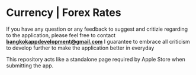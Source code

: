 #  Currency | Forex Rates

If you have any question or any feedback to suggest and critizie regarding to the application, please feel free to contact **bangkokappdevelopment@gmail.com**
I guarantee to embrace all criticism to develop further to make the application better in everyday

This repository acts like a standalone page required by Apple Store when submitting the app.
